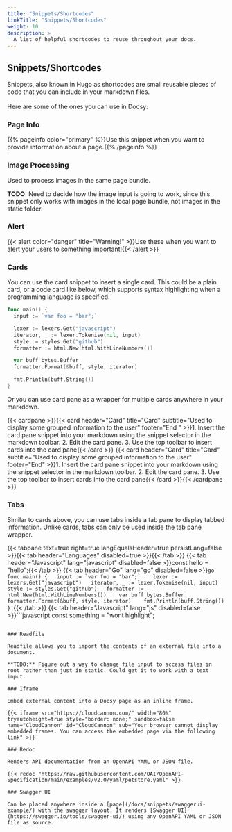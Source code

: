 ```yaml
---
title: "Snippets/Shortcodes"
linkTitle: "Snippets/Shortcodes"
weight: 10
description: >
  A list of helpful shortcodes to reuse throughout your docs.
---
```

## Snippets/Shortcodes

Snippets, also known in Hugo as shortcodes are small reusable pieces of code that you can include in your markdown files.<br><br>Here are some of the ones you can use in Docsy:

### Page Info
{{% pageinfo color="primary" %}}Use this snippet when you want to provide information about a page.{{% /pageinfo %}}

### Image Processing

Used to process images in the same page bundle.

**TODO:** Need to decide how the image input is going to work, since this snippet only works with images in the local page bundle, not images in the static folder.

### Alert

{{< alert color="danger" title="Warning!" >}}Use these when you want to alert your users to something important!{{< /alert >}}

### Cards

You can use the card snippet to insert a single card. This could be a plain card, or a code card like below, which supports syntax highlighting when a programming language is specified.

```go
func main() {
  input := `var foo = "bar";`

  lexer := lexers.Get("javascript")
  iterator, _ := lexer.Tokenise(nil, input)
  style := styles.Get("github")
  formatter := html.New(html.WithLineNumbers())

  var buff bytes.Buffer
  formatter.Format(&buff, style, iterator)

  fmt.Println(buff.String())
}
```

Or you can use card pane as a wrapper for multiple cards anywhere in your markdown.

{{< cardpane >}}{{< card header="Card" title="Card" subtitle="Used to display some grouped information to the user" footer="End " >}}1. Insert the card pane snippet into your markdown using the snippet selector in the markdown toolbar.
2. Edit the card pane.
3. Use the top toolbar to insert cards into the card pane{{< /card >}}
{{< card header="Card" title="Card" subtitle="Used to display some grouped information to the user" footer="End" >}}1. Insert the card pane snippet into your markdown using the snippet selector in the markdown toolbar.
2. Edit the card pane.
3. Use the top toolbar to insert cards into the card pane{{< /card >}}{{< /cardpane >}}

### Tabs

Similar to cards above, you can use tabs inside a tab pane to display tabbed information. Unlike cards, tabs can only be used inside the tab pane wrapper.

{{< tabpane text=true right=true langEqualsHeader=true persistLang=false >}}{{< tab header="Languages" disabled=true >}}{{< /tab >}}
{{< tab header="Javascript" lang="javascript" disabled=false >}}const hello = "hello";{{< /tab >}}
{{< tab header="Go" lang="go" disabled=false >}}```go func main() {   input := `var foo = "bar";`    lexer := lexers.Get("javascript")   iterator, _ := lexer.Tokenise(nil, input)   style := styles.Get("github")   formatter := html.New(html.WithLineNumbers())    var buff bytes.Buffer   formatter.Format(&buff, style, iterator)    fmt.Println(buff.String()) } ```{{< /tab >}}
{{< tab header="Javascript" lang="js" disabled=false >}}```javascript
const something = "wont highlight";
```{{< /tab >}}{{< /tabpane >}}

### Readfile

Readfile allows you to import the contents of an external file into a document.

**TODO:** Figure out a way to change file input to access files in root rather than just in static. Could get it to work with a text input.

### Iframe

Embed external content into a Docsy page as an inline frame.

{{< iframe src="https://cloudcannon.com/" width="80%" tryautoheight=true style="border: none;" sandbox=false name="CloudCannon" id="CloudCannon" sub="Your browser cannot display embedded frames. You can access the embedded page via the following link" >}}

### Redoc

Renders API documentation from an OpenAPI YAML or JSON file.

{{< redoc "https://raw.githubusercontent.com/OAI/OpenAPI-Specification/main/examples/v2.0/yaml/petstore.yaml" >}}

### Swagger UI

Can be placed anywhere inside a [page](/docs/snippets/swaggerui-example/) with the swagger layout. It renders [Swagger UI](https://swagger.io/tools/swagger-ui/) using any OpenAPI YAML or JSON file as source.